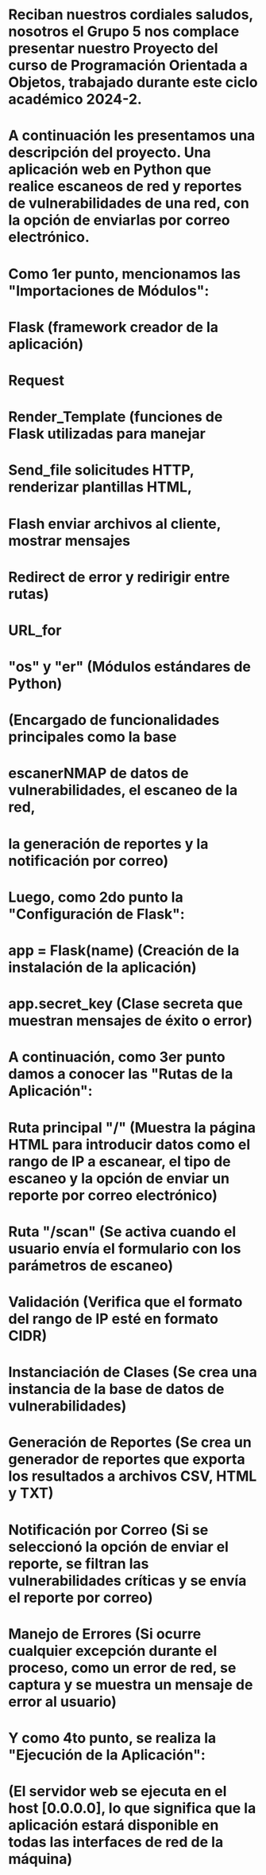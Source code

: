 # Reciban nuestros cordiales saludos, nosotros el Grupo 5 nos complace presentar nuestro Proyecto del curso de Programación Orientada a Objetos, trabajado durante este ciclo académico 2024-2. 
# A continuación les presentamos una descripción del proyecto. Una aplicación web en Python que realice escaneos de red y reportes de vulnerabilidades de una red, con la opción de enviarlas por correo electrónico.



# Como 1er punto, mencionamos las "Importaciones de Módulos":

# Flask                           (framework creador de la aplicación)

  #   Request  
  #   Render_Template              (funciones de Flask utilizadas para manejar 
  #   Send_file                      solicitudes HTTP, renderizar plantillas HTML,
  #   Flash                          enviar archivos al cliente, mostrar mensajes 
  #   Redirect                        de error y redirigir entre rutas)
  #   URL_for

# "os" y "er"                      (Módulos estándares de Python)

#                                  (Encargado de funcionalidades principales como la base 
# escanerNMAP                       de datos de vulnerabilidades, el escaneo de la red,
#                                   la generación de reportes y la notificación por correo) 
                                


# Luego, como 2do punto la "Configuración de Flask":

  #  app = Flask(__name__)          (Creación de la instalación de la aplicación)
  #  app.secret_key                 (Clase secreta que muestran mensajes de éxito o error) 



# A continuación, como 3er punto damos a conocer las "Rutas de la Aplicación":

# Ruta principal "/"                (Muestra la página HTML para introducir datos como el rango de IP a escanear, el tipo de escaneo y la opción de enviar un reporte por correo electrónico)
# Ruta "/scan"                      (Se activa cuando el usuario envía el formulario con los parámetros de escaneo) 

  #   Validación                    (Verifica que el formato del rango de IP esté en formato CIDR) 
  #   Instanciación de Clases       (Se crea una instancia de la base de datos de vulnerabilidades)
  #   Generación de Reportes        (Se crea un generador de reportes que exporta los resultados a archivos CSV, HTML y TXT)
  #   Notificación por Correo       (Si se seleccionó la opción de enviar el reporte, se filtran las vulnerabilidades críticas y se envía el reporte por correo)
  #   Manejo de Errores             (Si ocurre cualquier excepción durante el proceso, como un error de red, se captura y se muestra un mensaje de error al usuario)



# Y como 4to punto, se realiza la "Ejecución de la Aplicación":

#   (El servidor web se ejecuta en el host [0.0.0.0], lo que significa que la aplicación estará disponible en todas las interfaces de red de la máquina)
    







